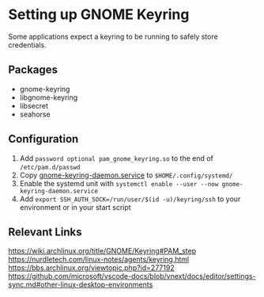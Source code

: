 # Setting up GNOME Keyring

Some applications expect a keyring to be running to safely store credentials.

## Packages

- gnome-keyring
- libgnome-keyring
- libsecret
- seahorse

## Configuration

1. Add `password optional pam_gnome_keyring.so` to the end of `/etc/pam.d/passwd`
2. Copy [gnome-keyring-daemon.service](/home/.config/systemd/gnome-keyring-daemon.service) to `$HOME/.config/systemd/`
3. Enable the systemd unit with `systemctl enable --user --now gnome-keyring-daemon.service`
4. Add `export SSH_AUTH_SOCK=/run/user/$(id -u)/keyring/ssh` to your environment or in your start script

## Relevant Links

<https://wiki.archlinux.org/title/GNOME/Keyring#PAM_step>  
<https://nurdletech.com/linux-notes/agents/keyring.html>  
<https://bbs.archlinux.org/viewtopic.php?id=277192>  
<https://github.com/microsoft/vscode-docs/blob/vnext/docs/editor/settings-sync.md#other-linux-desktop-environments>
